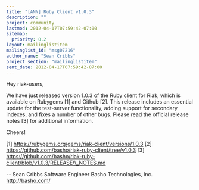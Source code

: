 ```yaml
---
title: "[ANN] Ruby Client v1.0.3"
description: ""
project: community
lastmod: 2012-04-17T07:59:42-07:00
sitemap:
  priority: 0.2
layout: mailinglistitem
mailinglist_id: "msg07216"
author_name: "Sean Cribbs"
project_section: "mailinglistitem"
sent_date: 2012-04-17T07:59:42-07:00
---
```



Hey riak-users,

We have just released version 1.0.3 of the Ruby client for Riak, which is
available on Rubygems [1] and Github [2]. This release includes an
essential update for the test-server functionality, adding support for
secondary indexes, and fixes a number of other bugs. Please read the
official release notes [3] for additional information.

Cheers!

[1] https://rubygems.org/gems/riak-client/versions/1.0.3
[2] https://github.com/basho/riak-ruby-client/tree/v1.0.3
[3] https://github.com/basho/riak-ruby-client/blob/v1.0.3/RELEASE\\_NOTES.md

-- 
Sean Cribbs 
Software Engineer
Basho Technologies, Inc.
http://basho.com/
